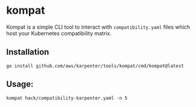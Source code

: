 # kompat

Kompat is a simple CLI tool to interact with `compatibility.yaml` files which host your Kubernetes compatibility matrix.

## Installation 

```console
go install github.com/aws/karpenter/tools/kompat/cmd/kompat@latest
```

## Usage:

```console
kompat hack/compatibility-karpenter.yaml -n 5
```
